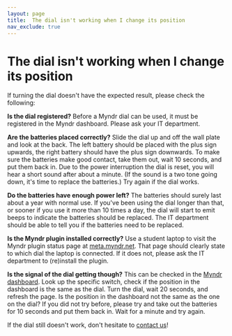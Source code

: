 ```yaml
---
layout: page
title:  The dial isn't working when I change its position
nav_exclude: true
---
```


# The dial isn't working when I change its position

If turning the dial doesn't have the expected result, please check the following:

**Is the dial registered?**
Before a Myndr dial can be used, it must be registered in the Myndr dashboard. Please ask your IT department.

**Are the batteries placed correctly?**
Slide the dial up and off the wall plate and look at the back. The left battery should be placed with the plus sign upwards, the right battery should have the plus sign downwards.
To make sure the batteries make good contact, take them out, wait 10 seconds, and put them back in. Due to the power interruption the dial is reset, you will hear a short sound after about a minute. (If the sound is a two tone going down, it's time to replace the batteries.)
Try again if the dial works.

**Do the batteries have enough power left?**
The batteries should surely last about a year with normal use. If you've been using the dial longer than that, or sooner if you use it more than 10 times a day, the dial will start to emit beeps to indicate the batteries should be replaced.
The IT department should be able to tell you if the batteries need to be replaced.

**Is the Myndr plugin installed correctly?**
Use a student laptop to visit the Myndr plugin status page at [meta.myndr.net](http://meta.myndr.net/). That page should clearly state to which dial the laptop is connected. If it does not, please ask the IT department to (re)install the plugin.

**Is the signal of the dial getting though?**
This can be checked in the [Myndr dashboard](https://admin-us.myndr.net). Look up the specific switch, check if the position in the dashboard is the same as the dial. Turn the dial, wait 20 seconds, and refresh the page. Is the position in the dashboard not the same as the one on the dial? If you did not try before, please try and take out the batteries for 10 seconds and put them back in. Wait for a minute and try again.

If the dial still doesn't work, don't hesitate to [contact us](https://www.myndr.com/contact)! 


